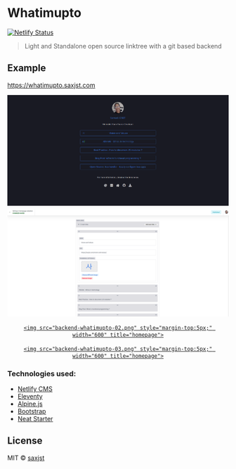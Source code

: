 # Whatimupto

[![Netlify Status](https://api.netlify.com/api/v1/badges/c0c7239a-17f4-42a5-886c-0e17924712e1/deploy-status)](https://app.netlify.com/sites/admiring-noyce-84c88a/deploys)
> Light and Standalone open source linktree with a git based backend

## Example

https://whatimupto.saxjst.com

<div align="center">
<a href="https://whatimupto.saxjst.com">
	<img src="homepage-whatimupto.png" width="600" title="homepage">
	<img src="backend-whatimupto-01.png" style="margin-top:5px;" width="600" title="homepage">

	<img src="backend-whatimupto-02.png" style="margin-top:5px;" width="600" title="homepage">

	<img src="backend-whatimupto-03.png" style="margin-top:5px;" width="600" title="homepage">

</a>
</div>


### Technologies used:

- [Netlify CMS](https://www.netlifycms.org/)
- [Eleventy](https://www.11ty.dev/)
- [Alpine.js](https://github.com/alpinejs/alpine)
- [Bootstrap](https://getbootstrap.com/)
- [Neat Starter](https://github.com/surjithctly/neat-starter)

## License

MIT © [saxjst](https://saxjst.com)
